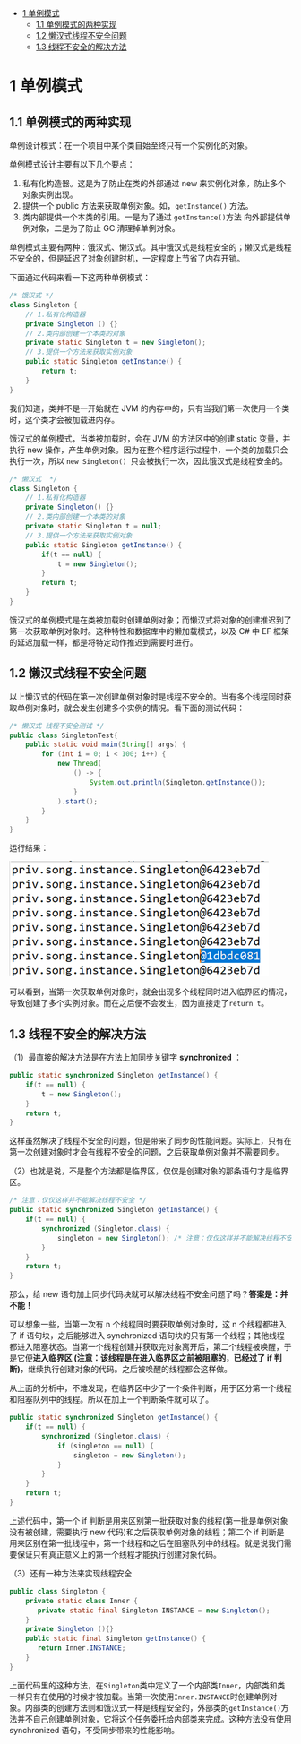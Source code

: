<!-- TOC -->

- [1 单例模式](#1-单例模式)
    - [1.1 单例模式的两种实现](#11-单例模式的两种实现)
    - [1.2 懒汉式线程不安全问题](#12-懒汉式线程不安全问题)
    - [1.3 线程不安全的解决方法](#13-线程不安全的解决方法)

<!-- /TOC -->

# 1 单例模式

## 1.1 单例模式的两种实现

单例设计模式：在一个项目中某个类自始至终只有一个实例化的对象。

单例模式设计主要有以下几个要点：

1. 私有化构造器。这是为了防止在类的外部通过 new 来实例化对象，防止多个对象实例出现。
2. 提供一个 public 方法来获取单例对象。如，```getInstance()``` 方法。
3. 类内部提供一个本类的引用。一是为了通过 ```getInstance()```方法 向外部提供单例对象，二是为了防止 GC 清理掉单例对象。

单例模式主要有两种：饿汉式、懒汉式。其中饿汉式是线程安全的；懒汉式是线程不安全的，但是延迟了对象创建时机，一定程度上节省了内存开销。

下面通过代码来看一下这两种单例模式：

```java
/* 饿汉式 */
class Singleton {
	// 1.私有化构造器
	private Singleton () {}
	// 2.类内部创建一个本类的对象
	private static Singleton t = new Singleton();
	// 3.提供一个方法来获取实例对象
	public static Singleton getInstance() {
		return t;
	}
}
```

我们知道，类并不是一开始就在 JVM 的内存中的，只有当我们第一次使用一个类时，这个类才会被加载进内存。

饿汉式的单例模式，当类被加载时，会在 JVM 的方法区中的创建 static 变量，并执行 new 操作，产生单例对象。因为在整个程序运行过程中，一个类的加载只会执行一次，所以 ```new Singleton() ```只会被执行一次，因此饿汉式是线程安全的。

```java
/* 懒汉式  */ 
class Singleton {
	// 1.私有化构造器
	private Singleton() {}
	// 2.类内部创建一个本类的对象
	private static Singleton t = null;
	// 3.提供一个方法来获取实例对象
	public static Singleton getInstance() {
		if(t == null) {
			t = new Singleton();
		}
		return t;
	}
}
```

饿汉式的单例模式是在类被加载时创建单例对象；而懒汉式将对象的创建推迟到了第一次获取单例对象时。这种特性和数据库中的懒加载模式，以及 C# 中 EF 框架的延迟加载一样，都是将特定动作推迟到需要时进行。

## 1.2 懒汉式线程不安全问题

以上懒汉式的代码在第一次创建单例对象时是线程不安全的。当有多个线程同时获取单例对象时，就会发生创建多个实例的情况。看下面的测试代码：

```java
/* 懒汉式 线程不安全测试 */
public class SingletonTest{
	public static void main(String[] args) {
		for (int i = 0; i < 100; i++) {
			new Thread(
				() -> {
					System.out.println(Singleton.getInstance());
				}	
			).start();
		}
	}
}
```

运行结果：

![image-20200315192653309](images/image-20200315192653309.png) 

可以看到，当第一次获取单例对象时，就会出现多个线程同时进入临界区的情况，导致创建了多个实例对象。而在之后便不会发生，因为直接走了```return t```。

## 1.3 线程不安全的解决方法

（1）最直接的解决方法是在方法上加同步关键字 **synchronized** ：

```java
public static synchronized Singleton getInstance() {
	if(t == null) {
		t = new Singleton();
	}
	return t;
}
```

这样虽然解决了线程不安全的问题，但是带来了同步的性能问题。实际上，只有在第一次创建对象时才会有线程不安全的问题，之后获取单例对象并不需要同步。

（2）也就是说，不是整个方法都是临界区，仅仅是创建对象的那条语句才是临界区。

```java
/* 注意：仅仅这样并不能解决线程不安全 */
public static synchronized Singleton getInstance() {
    if(t == null) {
        synchronized (Singleton.class) {  
            singleton = new Singleton(); /* 注意：仅仅这样并不能解决线程不安全 */
        }
    }
    return t;
}
```

那么，给 new 语句加上同步代码块就可以解决线程不安全问题了吗？**答案是：并不能！**

可以想象一些，当第一次有 n 个线程同时要获取单例对象时，这 n 个线程都进入了 if 语句块，之后能够进入 synchronized 语句块的只有第一个线程；其他线程都进入阻塞状态。当第一个线程创建并获取完对象离开后，第二个线程被唤醒，于是它便**进入临界区 (注意：该线程是在进入临界区之前被阻塞的，已经过了 if 判断)**，继续执行创建对象的代码。之后被唤醒的线程都会这样做。

从上面的分析中，不难发现，在临界区中少了一个条件判断，用于区分第一个线程和阻塞队列中的线程。所以在加上一个判断条件就可以了。

```java
public static synchronized Singleton getInstance() {
    if(t == null) {
        synchronized (Singleton.class) {  
            if (singleton == null) {  
                singleton = new Singleton(); 
            }  
        }
    }
    return t;
}
```

上述代码中，第一个 if 判断是用来区别第一批获取对象的线程(第一批是单例对象没有被创建，需要执行 new 代码)和之后获取单例对象的线程；第二个 if 判断是用来区别在第一批线程中，第一个线程和之后在阻塞队列中的线程。就是说我们需要保证只有真正意义上的第一个线程才能执行创建对象代码。

（3）还有一种方法来实现线程安全

```java
public class Singleton {  
    private static class Inner {  
       private static final Singleton INSTANCE = new Singleton();  
    }  
    private Singleton (){}  
    public static final Singleton getInstance() {  
       return Inner.INSTANCE;  
    }  
}
```

上面代码里的这种方法，在```Singleton```类中定义了一个内部类```Inner```，内部类和类一样只有在使用的时候才被加载。当第一次使用```Inner.INSTANCE```时创建单例对象。内部类的创建方法则和饿汉式一样是线程安全的，外部类的```getInstance()```方法并不自己创建单例对象，它将这个任务委托给内部类来完成。这种方法没有使用 synchronized 语句，不受同步带来的性能影响。
